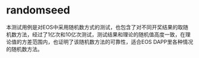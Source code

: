 # randomseed
本测试用例是对EOS中采用随机数方式的测试，也包含了对不同开奖结果的取随机数方法，经过了1亿次和10亿次测试，测试结果和理论的随机值高度一致，在理论值的方差范围内，也证明了该随机数方法的可靠性，适合EOS DAPP里各种情况的随机数方法。
